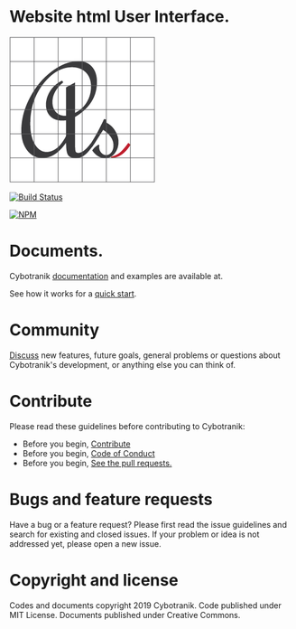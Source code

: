 # Website html User Interface.

![Cybotranik-wui](docs/media/favicon.png)

[![Build Status](https://dev.azure.com/azmisahin-github/cybotranik-wui/_apis/build/status/cybotranik-wui.cybotranik-wui?branchName=master)](https://dev.azure.com/azmisahin-github/cybotranik-wui/_build/latest?definitionId=21&branchName=master)

[![NPM](https://nodei.co/npm/cybotranik-wui.png)](https://nodei.co/npm/cybotranik-wui/)

# Documents.

Cybotranik [documentation](https://cybotranik-wui.github.io/) and examples are available at. 

See how it works for a [quick start](docs/how-do-i-start.md).

# Community

[Discuss](https://cybotranik-wui.slack.com/) new features, future goals, general problems or questions about Cybotranik's development, or anything else you can think of.

# Contribute

Please read these guidelines before contributing to Cybotranik:

- Before you begin, [Contribute](CONTRIBUTING.md)
- Before you begin, [Code of Conduct](CODE_OF_CONDUCT.md)
- Before you begin, [See the pull requests.](../../pulls)

# Bugs and feature requests

Have a bug or a feature request? Please first read the issue guidelines and search for existing and closed issues. If your problem or idea is not addressed yet, please open a new issue.

# Copyright and license

Codes and documents copyright 2019 Cybotranik. Code published under MIT License. Documents published under Creative Commons.
